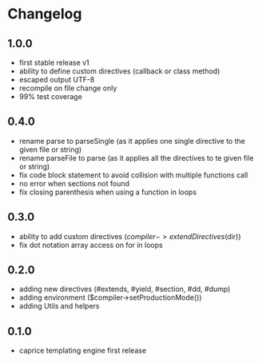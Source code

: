 # Changelog

## 1.0.0
- first stable release v1
- ability to define custom directives (callback or class method)
- escaped output UTF-8
- recompile on file change only
- 99% test coverage

## 0.4.0
- rename parse to parseSingle (as it applies one single directive to the given file or string)
- rename parseFile to parse (as it applies all the directives to te given file or string)
- fix code block statement to avoid collision with multiple functions call
- no error when sections not found
- fix closing parenthesis when using a function in loops

## 0.3.0
- ability to add custom directives ($compiler->extendDirectives($dir))
- fix dot notation array access on for in loops

## 0.2.0
-  adding new directives (#extends, #yield, #section, #dd, #dump)
-  adding environment ($compiler->setProductionMode())
-  adding Utils and helpers

## 0.1.0
-  caprice templating engine first release